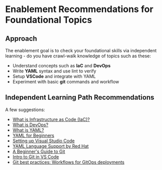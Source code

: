 # Enablement Recommendations for Foundational Topics

## Approach

The enablement goal is to check your foundational skills via independent learning  - do you have crawl-walk knowledge of topics such as these:

* Understand concepts such as **IaC** and **DevOps**
* Write **YAML** syntax and use lint to verify
* Setup **VSCode** and integrate with YAML
* Experiment with basic **git** commands and workflow

## Independent Learning Path Recommendations

A few suggestions:

* [What is Infrastructure as Code (IaC)?](https://www.redhat.com/en/topics/automation/what-is-infrastructure-as-code-iac)
* [What is DevOps?](https://www.redhat.com/en/topics/devops/what-is-devops)
* [What is YAML?](https://www.redhat.com/en/topics/automation/what-is-yaml)
* [YAML for Beginners](https://www.redhat.com/en/blog/yaml-beginners)
* [Setting up Visual Studio Code](https://code.visualstudio.com/docs/setup/setup-overview)
* [YAML Language Support by Red Hat](https://marketplace.visualstudio.com/items?itemName=redhat.vscode-yaml)
* [A Beginner's Guide to Git](https://developers.redhat.com/articles/2023/08/02/beginners-guide-git-version-control#)
* [Intro to Git in VS Code](https://code.visualstudio.com/docs/sourcecontrol/intro-to-git)
* [Git best practices: Workflows for GitOps deployments](https://developers.redhat.com/articles/2022/07/20/git-workflows-best-practices-gitops-deployments#)
